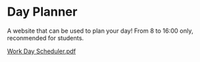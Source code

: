 # Day Planner

A website that can be used to plan your day! From 8 to 16:00 only, reconmended for students.

[Work Day Scheduler.pdf](https://github.com/0726hayate/Plan-of-the-Day/files/5827819/Work.Day.Scheduler.pdf)


